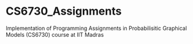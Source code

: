 # CS6730_Assignments
Implementation of Programming Assignments in Probabilisitic Graphical Models (CS6730) course at IIT Madras
